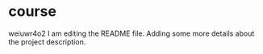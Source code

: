 # course
weiuwr4o2
I am editing the README file. Adding some more details about the project description.

